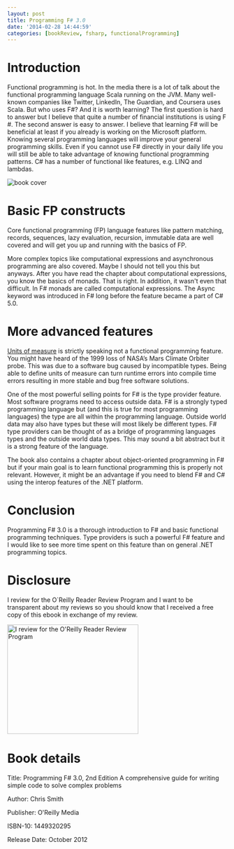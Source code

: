 ```yaml
---
layout: post
title: Programming F# 3.0
date: '2014-02-28 14:44:59'
categories: [bookReview, fsharp, functionalProgramming]
---
```

# Introduction
Functional programming is hot. In the media there is a lot of talk about the functional programming language Scala running on the JVM. Many well-known companies like Twitter, LinkedIn, The Guardian, and Coursera uses Scala. But who uses F#? And it is worth learning? The first question is hard to answer but I believe that quite a number of financial institutions is using F #. The second answer is easy to answer. I believe that learning F# will be beneficial at least if you already is working on the Microsoft platform. Knowing several programming languages will improve your general programming skills. Even if you cannot use F# directly in your daily life you will still be able to take advantage of knowing functional programming patterns. C# has a number of functional like features, e.g. LINQ and lambdas.

<!--more-->

<img src="http://akamaicovers.oreilly.com/images/0636920024033/cat.gif" alt="book cover">

# Basic FP constructs
Core functional programming (FP) language features like pattern matching, records, sequences, lazy evaluation, recursion, immutable data are well covered and will get you up and running with the basics of FP.

More complex topics like computational expressions and asynchronous programming are also covered. Maybe I should not tell you this but anyways. After you have read the chapter about computational expressions, you know the basics of monads. That is right. In addition, it wasn't even that difficult. In F# monads are called computational expressions. The Async keyword was introduced in F# long before the feature became a part of C# 5.0.

# More advanced features
[Units of measure](https://www.google.dk/url?sa=t&rct=j&q=&esrc=s&source=web&cd=1&ved=0ahUKEwjCt_ah2bXMAhUGAZoKHU3qDR4QFggbMAA&url=http%3A%2F%2Ftypesatwork.imm.dtu.dk%2Fmaterial%2FTaW_Paper_TypesAtWork_Kennedy.pdf&usg=AFQjCNExdPu_8jK95TuGCl12W9vZzfcRDg&sig2=KYluf4M-XvN0NksMtRJAXA) is strictly speaking not a functional programming feature. You might have heard of the 1999 loss of NASA’s Mars Climate Orbiter probe. This was due to a software bug caused by incompatible types. Being able to define units of measure can turn runtime errors into compile time errors resulting in more stable and bug free software solutions.

One of the most powerful selling points for F# is the type provider feature. Most software programs need to access outside data. F# is a strongly typed programming language but (and this is true for most programming languages) the type are all within the programming language. Outside world data may also have types but these will most likely be different types. F# type providers can be thought of as a bridge of programming languages types and the outside world data types. This may sound a bit abstract but it is a strong feature of the language.   

The book also contains a chapter about object-oriented programming in F# but if your main goal is to learn functional programming this is properly not relevant. However, it might be an advantage if you need to blend F# and C# using the interop features of the .NET platform.

# Conclusion
Programming F# 3.0 is a thorough introduction to F# and basic functional programming techniques. Type providers is such a powerful F# feature and I would like to see more time spent on this feature than on general .NET programming topics.

# Disclosure
I review for the O`Reilly Reader Review Program and I want to be transparent about my reviews so you should know that I received a free copy of this ebook in exchange of my review.

<a href="http://oreilly.com/bloggers/"><img alt="I review for the O'Reilly Reader Review Program" src="http://cdn.oreillystatic.com/bloggers/blogger-review-badge-300.png" border="0" width="300" height="250"></a>

# Book details
Title: Programming F# 3.0, 2nd Edition A comprehensive guide for writing simple code to solve complex problems

Author: Chris Smith

Publisher: O'Reilly Media

ISBN-10: 1449320295

Release Date: October 2012
